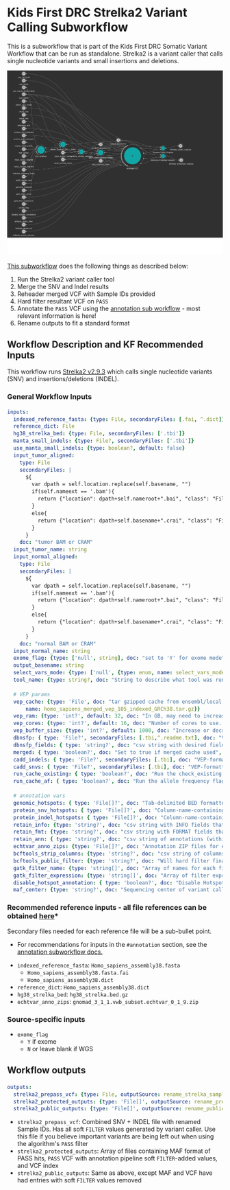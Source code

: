 # Kids First DRC Strelka2 Variant Calling Subworkflow
This is a subworkflow that is part of the Kids First DRC Somatic Variant Workflow that can be run as standalone.
Strelka2 is a variant caller that calls single nucleotide variants and small insertions and deletions.

![strelka2 wf diagram](../docs/kfdrc_strelka2_sub_wf.cwl.png)

[This subworkflow](../sub_workflows/kfdrc_strelka2_sub_wf.cwl) does the following things as described below:

1. Run the Strelka2 variant caller tool
1. Merge the SNV and Indel results
1. Reheader merged VCF with Sample IDs provided
1. Hard filter resultant VCF on `PASS`
1. Annotate the `PASS` VCF using the [annotation sub workflow](kfdrc_annotation_subworkflow.md) - most relevant information is here!
1. Rename outputs to fit a standard format

## Workflow Description and KF Recommended Inputs
This workflow runs [Strelka2 v2.9.3](https://github.com/Illumina/strelka) which calls single nucleotide variants (SNV) and insertions/deletions (INDEL).

### General Workflow Inputs
```yaml
inputs:
  indexed_reference_fasta: {type: File, secondaryFiles: [.fai, ^.dict]}
  reference_dict: File
  hg38_strelka_bed: {type: File, secondaryFiles: ['.tbi']}
  manta_small_indels: {type: File?, secondaryFiles: ['.tbi']}
  use_manta_small_indels: {type: boolean?, default: false}
  input_tumor_aligned:
    type: File
    secondaryFiles: |
      ${
        var dpath = self.location.replace(self.basename, "")
        if(self.nameext == '.bam'){
          return {"location": dpath+self.nameroot+".bai", "class": "File"}
        }
        else{
          return {"location": dpath+self.basename+".crai", "class": "File"}
        }
      }
    doc: "tumor BAM or CRAM"
  input_tumor_name: string
  input_normal_aligned:
    type: File
    secondaryFiles: |
      ${
        var dpath = self.location.replace(self.basename, "")
        if(self.nameext == '.bam'){
          return {"location": dpath+self.nameroot+".bai", "class": "File"}
        }
        else{
          return {"location": dpath+self.basename+".crai", "class": "File"}
        }
      }
    doc: "normal BAM or CRAM"
  input_normal_name: string
  exome_flag: {type: ['null', string], doc: "set to 'Y' for exome mode"}
  output_basename: string
  select_vars_mode: {type: ['null', {type: enum, name: select_vars_mode, symbols: ["gatk", "grep"]}], doc: "Choose 'gatk' for SelectVariants tool, or 'grep' for grep expression", default: "gatk"}
  tool_name: {type: string?, doc: "String to describe what tool was run as part of file name", default: "strelka2_somatic"}

  # VEP params
  vep_cache: {type: 'File', doc: "tar gzipped cache from ensembl/local converted cache",  "sbg:suggestedValue": {class: File, path: 6332f8e47535110eb79c794f,
      name: homo_sapiens_merged_vep_105_indexed_GRCh38.tar.gz}}
  vep_ram: {type: 'int?', default: 32, doc: "In GB, may need to increase this value depending on the size/complexity of input"}
  vep_cores: {type: 'int?', default: 16, doc: "Number of cores to use. May need to increase for really large inputs"}
  vep_buffer_size: {type: 'int?', default: 1000, doc: "Increase or decrease to balance speed and memory usage"}
  dbnsfp: { type: 'File?', secondaryFiles: [.tbi,^.readme.txt], doc: "VEP-formatted plugin file, index, and readme file containing dbNSFP annotations" }
  dbnsfp_fields: { type: 'string?', doc: "csv string with desired fields to annotate. Use ALL to grab all"}
  merged: { type: 'boolean?', doc: "Set to true if merged cache used", default: true }
  cadd_indels: { type: 'File?', secondaryFiles: [.tbi], doc: "VEP-formatted plugin file and index containing CADD indel annotations" }
  cadd_snvs: { type: 'File?', secondaryFiles: [.tbi], doc: "VEP-formatted plugin file and index containing CADD SNV annotations" }
  run_cache_existing: { type: 'boolean?', doc: "Run the check_existing flag for cache" }
  run_cache_af: { type: 'boolean?', doc: "Run the allele frequency flags for cache" }

  # annotation vars
  genomic_hotspots: { type: 'File[]?', doc: "Tab-delimited BED formatted file(s) containing hg38 genomic positions corresponding to hotspots", "sbg:suggestedValue": [{class: File, path: 607713829360f10e3982a423, name: tert.bed}] }
  protein_snv_hotspots: { type: 'File[]?', doc: "Column-name-containing, tab-delimited file(s) containing protein names and amino acid positions corresponding to hotspots", "sbg:suggestedValue": [{class: File, path: 663d2bcc27374715fccd8c6a, name: protein_snv_cancer_hotspots_v2.ENS105_liftover.tsv}] }
  protein_indel_hotspots: { type: 'File[]?', doc: "Column-name-containing, tab-delimited file(s) containing protein names and amino acid position ranges corresponding to hotspots", "sbg:suggestedValue": [{class: File, path: 663d2bcc27374715fccd8c6f, name: protein_indel_cancer_hotspots_v2.ENS105_liftover.tsv}] }
  retain_info: {type: 'string?', doc: "csv string with INFO fields that you want to keep", default: "gnomad_3_1_1_AC,gnomad_3_1_1_AN,gnomad_3_1_1_AF,gnomad_3_1_1_nhomalt,gnomad_3_1_1_AC_popmax,gnomad_3_1_1_AN_popmax,gnomad_3_1_1_AF_popmax,gnomad_3_1_1_nhomalt_popmax,gnomad_3_1_1_AC_controls_and_biobanks,gnomad_3_1_1_AN_controls_and_biobanks,gnomad_3_1_1_AF_controls_and_biobanks,gnomad_3_1_1_AF_non_cancer,gnomad_3_1_1_primate_ai_score,gnomad_3_1_1_splice_ai_consequence,MBQ,TLOD,HotSpotAllele"}
  retain_fmt: {type: 'string?', doc: "csv string with FORMAT fields that you want to keep"}
  retain_ann: { type: 'string?', doc: "csv string of annotations (within the VEP CSQ/ANN) to retain as extra columns in MAF", default: "HGVSg" }
  echtvar_anno_zips: {type: 'File[]?', doc: "Annotation ZIP files for echtvar anno"}
  bcftools_strip_columns: {type: 'string?', doc: "csv string of columns to strip if needed to avoid conflict, i.e INFO/AF"}
  bcftools_public_filter: {type: 'string?', doc: "Will hard filter final result to create a public version", default: FILTER="PASS"|INFO/HotSpotAllele=1}
  gatk_filter_name: {type: 'string[]', doc: "Array of names for each filter tag to add, recommend: [\"NORM_DP_LOW\", \"GNOMAD_AF_HIGH\"]"}
  gatk_filter_expression: {type: 'string[]', doc: "Array of filter expressions to establish criteria to tag variants with. See https://gatk.broadinstitute.org/hc/en-us/articles/360036730071-VariantFiltration, recommend: \"vc.getGenotype('\" + inputs.input_normal_name + \"').getDP() <= 7\"), \"gnomad_3_1_1_AF != '.' && gnomad_3_1_1_AF > 0.001\"]"}
  disable_hotspot_annotation: { type: 'boolean?', doc: "Disable Hotspot Annotation and skip this task.", default: false }
  maf_center: {type: 'string?', doc: "Sequencing center of variant called", default: "."}
```
### Recommended reference inputs - all file references can be obtained [here](https://cavatica.sbgenomics.com/u/kfdrc-harmonization/kf-references/)*
Secondary files needed for each reference file will be a sub-bullet point.
* For recommendations for inputs in the `#annotation` section, see the [annotation subworkflow docs.](../docs/kfdrc_annotation_subworkflow.md)
 - `indexed_reference_fasta`: `Homo_sapiens_assembly38.fasta`
   - `Homo_sapiens_assembly38.fasta.fai`
   - `Homo_sapiens_assembly38.dict`
 - `reference_dict`: `Homo_sapiens_assembly38.dict`
 - `hg38_strelka_bed`: `hg38_strelka.bed.gz`
 - `echtvar_anno_zips`: `gnomad_3_1_1.vwb_subset.echtvar_0_1_9.zip`

### Source-specific inputs
 - `exome_flag`
   - `Y` if exome
   - `N` or leave blank if WGS

## Workflow outputs
```yaml
outputs:
  strelka2_prepass_vcf: {type: File, outputSource: rename_strelka_samples/reheadered_vcf}
  strelka2_protected_outputs: {type: 'File[]', outputSource: rename_protected/renamed_files}
  strelka2_public_outputs: {type: 'File[]', outputSource: rename_public/renamed_files}
```

 - `strelka2_prepass_vcf`: Combined SNV + INDEL file with renamed Sample IDs. Has all soft `FILTER` values generated by variant caller. Use this file if you believe important variants are being left out when using the algorithm's `PASS` filter
 - `strelka2_protected_outputs`: Array of files containing MAF format of PASS hits, `PASS` VCF with annotation pipeline soft `FILTER`-added values, and VCF index
 - `strelka2_public_outputs`: Same as above, except MAF and VCF have had entries with soft `FILTER` values removed
